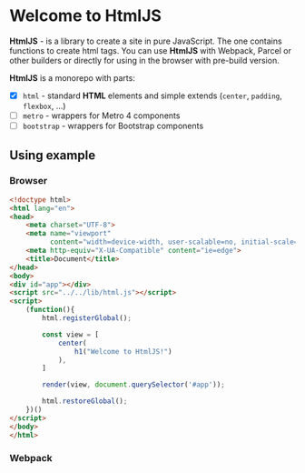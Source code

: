 # Welcome to HtmlJS

**HtmlJS** - is a library to create a site in pure JavaScript. The one contains functions to create html tags.
You can use **HtmlJS** with Webpack, Parcel or other builders or directly for using in the browser with pre-build version. 

**HtmlJS** is a monorepo with parts:

- [x] `html` - standard **HTML** elements and simple extends (`center`, `padding`, `flexbox`, ...)
- [ ] `metro` - wrappers for Metro 4 components
- [ ] `bootstrap` - wrappers for Bootstrap components

## Using example

### Browser

```html
<!doctype html>
<html lang="en">
<head>
    <meta charset="UTF-8">
    <meta name="viewport"
          content="width=device-width, user-scalable=no, initial-scale=1.0, maximum-scale=1.0, minimum-scale=1.0">
    <meta http-equiv="X-UA-Compatible" content="ie=edge">
    <title>Document</title>
</head>
<body>
<div id="app"></div>
<script src="../../lib/html.js"></script>
<script>
    (function(){
        html.registerGlobal();

        const view = [
            center(
                h1("Welcome to HtmlJS!")
            ),
        ]

        render(view, document.querySelector('#app'));

        html.restoreGlobal();
    })()
</script>
</body>
</html>
```

### Webpack